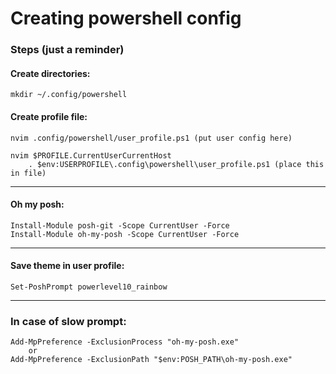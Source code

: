 # Creating powershell config

### Steps (just a reminder)

#### Create directories:

```
mkdir ~/.config/powershell
```

#### Create profile file:
```
nvim .config/powershell/user_profile.ps1 (put user config here)

nvim $PROFILE.CurrentUserCurrentHost
    . $env:USERPROFILE\.config\powershell\user_profile.ps1 (place this in file)
```
---

#### Oh my posh:
```
Install-Module posh-git -Scope CurrentUser -Force
Install-Module oh-my-posh -Scope CurrentUser -Force
```
---

#### Save theme in user profile:
```
Set-PoshPrompt powerlevel10_rainbow
```
---

### In case of slow prompt:
```
Add-MpPreference -ExclusionProcess "oh-my-posh.exe"
    or 
Add-MpPreference -ExclusionPath "$env:POSH_PATH\oh-my-posh.exe"
```
